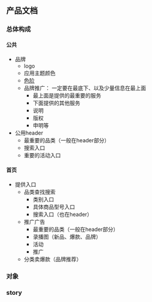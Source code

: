 ## 产品文档

### 总体构成


#### 公共
- 品牌
    - logo
    - 应用主题颜色
    - [色阶](https://ant.design/docs/spec/colors-cn)
    - 品牌推广： 一定要在最底下、以及少量信息在最上面
        - 最上面是提供的最重要的服务
        - 下面提供的其他服务
        - 说明
        - 版权
        - 申明等
- 公用header
    - 最重要的品类（一般在header部分）
    - 搜索入口
    - 重要的活动入口

#### 首页
- 提供入口
    - 品类查找搜索
        - 类别入口
        - 具体商品型号入口
        - 搜索入口（也在header）
    - 推广广告
        - 最重要的品类（一般在header部分）
        - 录播图（新品、爆款、品牌）
        - 活动
        - 推广
    - 分类卖爆款（品牌推荐）


### 对象


### story


